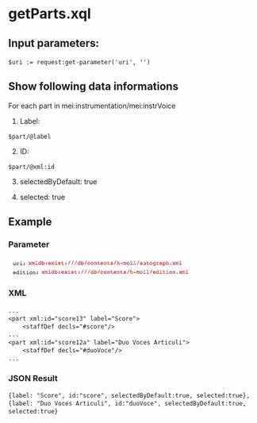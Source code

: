 # getParts.xql
## Input parameters:
```
$uri := request:get-parameter('uri', '')
```
## Show following data informations
For each part in mei:instrumentation/mei:instrVoice

1. Label:
```
$part/@label
```

2. ID:
```
$part/@xml:id
```

3. selectedByDefault: true

4. selected: true

## Example
### Parameter
![](../../../objecttype/workobject/facsimileView/measureBasedView/media/15117691331620.jpg)

### XML
```
...
<part xml:id="score13" label="Score">
	<staffDef decls="#score"/>
...
<part xml:id="score12a" label="Duo Voces Articuli">
	<staffDef decls="#duoVoce"/>
...                 
```
### JSON Result
```
{label: "Score", id:"score", selectedByDefault:true, selected:true},
{label: "Duo Voces Articuli", id:"duoVoce", selectedByDefault:true, selected:true}
```




